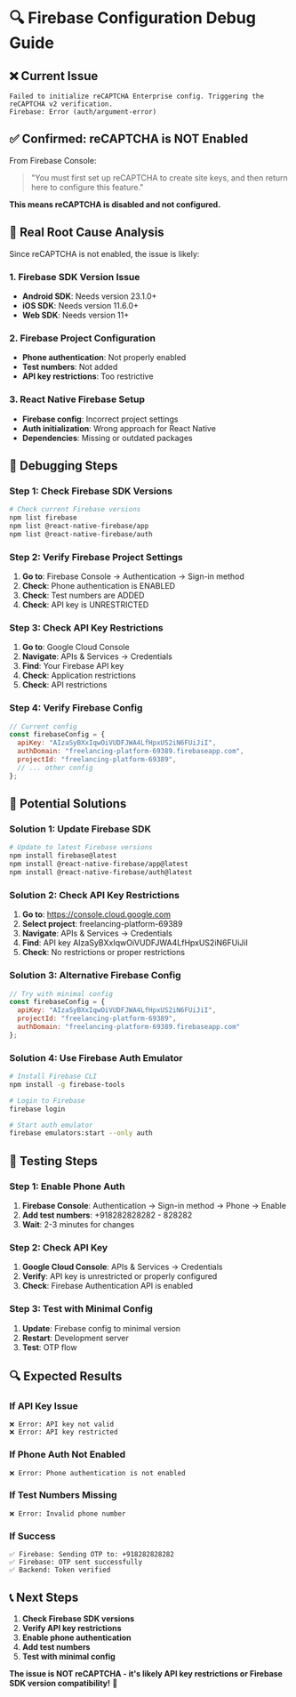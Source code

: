 # 🔍 Firebase Configuration Debug Guide

## ❌ **Current Issue**
```
Failed to initialize reCAPTCHA Enterprise config. Triggering the reCAPTCHA v2 verification.
Firebase: Error (auth/argument-error)
```

## ✅ **Confirmed: reCAPTCHA is NOT Enabled**
From Firebase Console:
> "You must first set up reCAPTCHA to create site keys, and then return here to configure this feature."

**This means reCAPTCHA is disabled and not configured.**

## 🎯 **Real Root Cause Analysis**

Since reCAPTCHA is not enabled, the issue is likely:

### **1. Firebase SDK Version Issue**
- **Android SDK**: Needs version 23.1.0+
- **iOS SDK**: Needs version 11.6.0+
- **Web SDK**: Needs version 11+

### **2. Firebase Project Configuration**
- **Phone authentication**: Not properly enabled
- **Test numbers**: Not added
- **API key restrictions**: Too restrictive

### **3. React Native Firebase Setup**
- **Firebase config**: Incorrect project settings
- **Auth initialization**: Wrong approach for React Native
- **Dependencies**: Missing or outdated packages

## 🔧 **Debugging Steps**

### **Step 1: Check Firebase SDK Versions**
```bash
# Check current Firebase versions
npm list firebase
npm list @react-native-firebase/app
npm list @react-native-firebase/auth
```

### **Step 2: Verify Firebase Project Settings**
1. **Go to**: Firebase Console → Authentication → Sign-in method
2. **Check**: Phone authentication is ENABLED
3. **Check**: Test numbers are ADDED
4. **Check**: API key is UNRESTRICTED

### **Step 3: Check API Key Restrictions**
1. **Go to**: Google Cloud Console
2. **Navigate**: APIs & Services → Credentials
3. **Find**: Your Firebase API key
4. **Check**: Application restrictions
5. **Check**: API restrictions

### **Step 4: Verify Firebase Config**
```javascript
// Current config
const firebaseConfig = {
  apiKey: "AIzaSyBXxIqwOiVUDFJWA4LfHpxUS2iN6FUiJiI",
  authDomain: "freelancing-platform-69389.firebaseapp.com",
  projectId: "freelancing-platform-69389",
  // ... other config
};
```

## 🚀 **Potential Solutions**

### **Solution 1: Update Firebase SDK**
```bash
# Update to latest Firebase versions
npm install firebase@latest
npm install @react-native-firebase/app@latest
npm install @react-native-firebase/auth@latest
```

### **Solution 2: Check API Key Restrictions**
1. **Go to**: https://console.cloud.google.com
2. **Select project**: freelancing-platform-69389
3. **Navigate**: APIs & Services → Credentials
4. **Find**: API key AIzaSyBXxIqwOiVUDFJWA4LfHpxUS2iN6FUiJiI
5. **Check**: No restrictions or proper restrictions

### **Solution 3: Alternative Firebase Config**
```javascript
// Try with minimal config
const firebaseConfig = {
  apiKey: "AIzaSyBXxIqwOiVUDFJWA4LfHpxUS2iN6FUiJiI",
  projectId: "freelancing-platform-69389",
  authDomain: "freelancing-platform-69389.firebaseapp.com"
};
```

### **Solution 4: Use Firebase Auth Emulator**
```bash
# Install Firebase CLI
npm install -g firebase-tools

# Login to Firebase
firebase login

# Start auth emulator
firebase emulators:start --only auth
```

## 📱 **Testing Steps**

### **Step 1: Enable Phone Auth**
1. **Firebase Console**: Authentication → Sign-in method → Phone → Enable
2. **Add test numbers**: +918282828282 - 828282
3. **Wait**: 2-3 minutes for changes

### **Step 2: Check API Key**
1. **Google Cloud Console**: APIs & Services → Credentials
2. **Verify**: API key is unrestricted or properly configured
3. **Check**: Firebase Authentication API is enabled

### **Step 3: Test with Minimal Config**
1. **Update**: Firebase config to minimal version
2. **Restart**: Development server
3. **Test**: OTP flow

## 🔍 **Expected Results**

### **If API Key Issue**
```
❌ Error: API key not valid
❌ Error: API key restricted
```

### **If Phone Auth Not Enabled**
```
❌ Error: Phone authentication is not enabled
```

### **If Test Numbers Missing**
```
❌ Error: Invalid phone number
```

### **If Success**
```
✅ Firebase: Sending OTP to: +918282828282
✅ Firebase: OTP sent successfully
✅ Backend: Token verified
```

## 📞 **Next Steps**
1. **Check Firebase SDK versions**
2. **Verify API key restrictions**
3. **Enable phone authentication**
4. **Add test numbers**
5. **Test with minimal config**

**The issue is NOT reCAPTCHA - it's likely API key restrictions or Firebase SDK version compatibility!** 🔧
